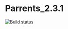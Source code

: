 # Parrents_2.3.1
[![Build status](https://ci.appveyor.com/api/projects/status/x3ywpc6n13it9cbk/branch/main?svg=true)](https://ci.appveyor.com/project/LaychenkovGA/patterns-2-3-1/branch/main)
